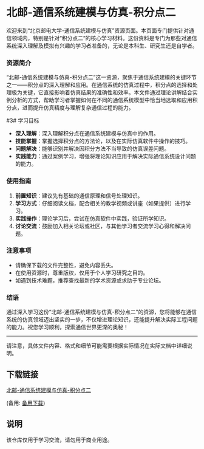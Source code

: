 # 北邮-通信系统建模与仿真-积分点二

欢迎来到“北京邮电大学-通信系统建模与仿真”资源页面。本页面专门提供针对通信领域内，特别是针对“积分点二”的核心学习材料。这份资料是专门为那些对通信系统深入理解及模拟有兴趣的学习者准备的，无论是本科生、研究生还是自学者。

### 资源简介
“北邮-通信系统建模与仿真-积分点二”这一资源，聚焦于通信系统建模的关键环节之一——积分点的深入理解和应用。在通信系统的仿真过程中，积分点的选择和处理极为关键，它直接影响着仿真结果的准确性和效率。本文件通过理论讲解结合实例分析的方式，帮助学习者掌握如何在不同的通信系统模型中恰当地选取和应用积分点，进而提升仿真精度与理解复杂通信过程的能力。

#3# 学习目标
- **深入理解**：深入理解积分点在通信系统建模与仿真中的作用。
- **技能掌握**：掌握选择积分点的方法论，以及在实际仿真软件中操作的技巧。
- **问题解决**：能够识别并解决因积分方法不当导致的仿真误差问题。
- **实践能力**：通过案例学习，增强将理论知识应用于解决实际通信系统设计问题的能力。

### 使用指南
1. **前置知识**：建议先有基础的通信原理和信号处理知识。
2. **学习方式**：仔细阅读文档，配合相关的教学视频或讲座（如果提供）进行学习。
3. **实践操作**：理论学习后，尝试在仿真软件中实践，验证所学知识。
4. **讨论交流**：鼓励加入相关论坛或社区，与其他学习者交流学习心得和解决问题。

### 注意事项
- 请确保下载的文件完整性，避免内容丢失。
- 在使用资源时，尊重版权，仅用于个人学习研究之目的。
- 如遇到技术难题，推荐查找最新的学术资源或求助于专业论坛。

### 结语
通过深入学习这份“北邮-通信系统建模与仿真-积分点二”的资源，您将能够在通信系统的仿真领域迈出坚实的一步，不仅增进理论知识，还能提升解决实际工程问题的能力。祝您学习顺利，探索通信世界更深的奥秘！

--- 

请注意，具体文件内容、格式和细节可能需要根据实际情况在实际文档中详细说明。

## 下载链接
[北邮-通信系统建模与仿真-积分点二](https://pan.quark.cn/s/2dcb051e14db) 

(备用: [备用下载](https://pan.baidu.com/s/1qgLnFZI2Os2JyklLqUP99w?pwd=1234))

## 说明

该仓库仅用于学习交流，请勿用于商业用途。
